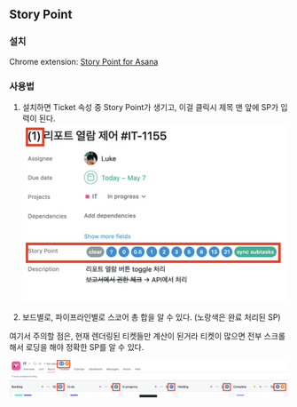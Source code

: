 
## Story Point

### 설치

Chrome extension: [Story Point for Asana](https://chrome.google.com/webstore/detail/storypoint-for-asana/ipkcinfcdhhcmibffhlklololceffgnc)

### 사용법

1. 설치하면 Ticket 속성 중 Story Point가 생기고, 이걸 클릭시 제목 맨 앞에 SP가 입력이 된다.
   ![Story Point](/assets/images/2022-02-16-09-51-19.webp)

2. 보드별로, 파이프라인별로 스코어 총 합을 알 수 있다. (노랑색은 완료 처리된 SP)

여기서 주의할 점은, 현재 렌더링된 티켓들만 계산이 된거라 티켓이 많으면 전부 스크롤 해서 로딩을 해야 정확한 SP를 알 수 있다.

![Story Point](/assets/images/2022-02-16-09-49-40.webp)

